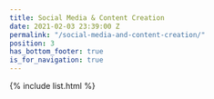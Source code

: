 ```yaml
---
title: Social Media & Content Creation
date: 2021-02-03 23:39:00 Z
permalink: "/social-media-and-content-creation/"
position: 3
has_bottom_footer: true
is_for_navigation: true
---
```


{% include list.html %}
